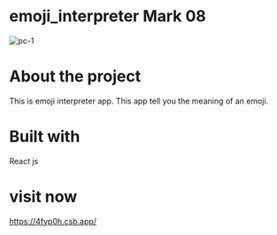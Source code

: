 # emoji_interpreter Mark 08
![pc-1](https://user-images.githubusercontent.com/112760422/204726657-b7449e85-8ef6-467b-be94-37ff7e233ad7.png)


# About the project
  This is emoji interpreter app. This app tell you the meaning of an emoji.
  
  # Built with
  React js

# visit now
https://4fyp0h.csb.app/
